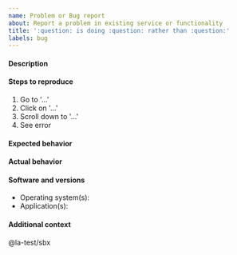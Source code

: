 ```yaml
---
name: Problem or Bug report
about: Report a problem in existing service or functionality
title: ':question: is doing :question: rather than :question:'
labels: bug
---
```


<!--
BEFORE SUBMITTING, please:
1) Search if this has not been reported here before.
2) Choose a proper title above.
3) Follow the instructions in comment bloc such as this one.
4) Delete those comment blocs.
-->

#### Description
<!-- A few words describing the problem -->

#### Steps to reproduce
<!-- Take those notes while reproducing it your-self, if possible -->
1. Go to '...'
2. Click on '...'
3. Scroll down to '...'
4. See error

#### Expected behavior
<!-- Describe what you expected to happen -->

#### Actual behavior
<!-- Describe what actualy happen instead, and how often -->

#### Software and versions
<!-- Help other to reproduce the problem elsewhere -->
- Operating system(s): <!-- e.g.: OS X, Windows 11, Android 10 -->
- Application(s): <!-- e.g.: myApp 1.2.3, Safari 6, Firefox 104 -->

#### Additional context
<!-- Add any other context about the problem here -->
<!-- E.g.: logs and/or screenshots, if possible -->

<!-- Remove or change the following to notify someone else -->
@la-test/sbx
